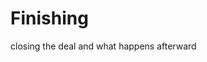 # Finishing

<div class="tagline" markdown="1">

closing the deal and what happens afterward

</div>
